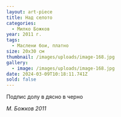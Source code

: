 ```yaml
---
layout: art-piece
title: Над селото
categories:
  - Милко Божков
year: 2011 г.
tags:
  - Маслени бои, платно
size: 20х30 см
thumbnail: /images/uploads/image-168.jpg
gallery:
  - image: /images/uploads/image-168.jpg
date: 2024-03-09T10:18:11.741Z
sold: false
---
```

Подпис долу в дясно в черно 

*М. Божков 2011*
